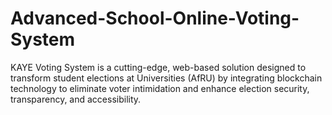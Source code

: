 # Advanced-School-Online-Voting-System
KAYE Voting System is a cutting-edge, web-based solution designed to transform student elections at Universities (AfRU) by integrating blockchain technology to eliminate voter intimidation and enhance election security, transparency, and accessibility.
